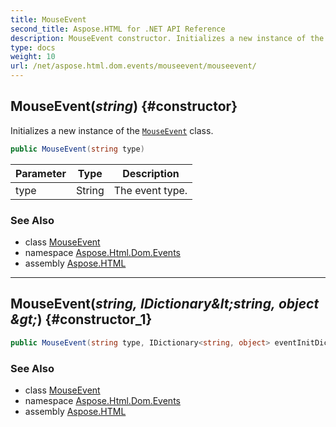 ```yaml
---
title: MouseEvent
second_title: Aspose.HTML for .NET API Reference
description: MouseEvent constructor. Initializes a new instance of the MouseEvent class
type: docs
weight: 10
url: /net/aspose.html.dom.events/mouseevent/mouseevent/
---
```

## MouseEvent(*string*) {#constructor}

Initializes a new instance of the [`MouseEvent`](../) class.

```csharp
public MouseEvent(string type)
```

| Parameter | Type | Description |
| --- | --- | --- |
| type | String | The event type. |

### See Also

* class [MouseEvent](../)
* namespace [Aspose.Html.Dom.Events](../../../aspose.html.dom.events/)
* assembly [Aspose.HTML](../../../)

---

## MouseEvent(*string, IDictionary&amp;lt;string, object&amp;gt;*) {#constructor_1}

```csharp
public MouseEvent(string type, IDictionary<string, object> eventInitDict)
```

### See Also

* class [MouseEvent](../)
* namespace [Aspose.Html.Dom.Events](../../../aspose.html.dom.events/)
* assembly [Aspose.HTML](../../../)
